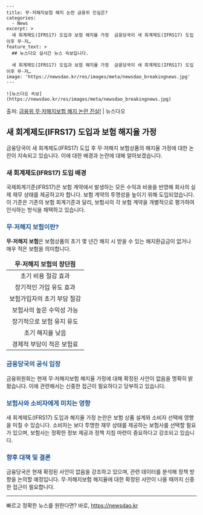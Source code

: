     ---
    title: 무·저해지보험 해지 논란 금융위 진실은?
    categories:
      - News
    excerpt: >
      새 회계제도(IFRS17) 도입과 보험 해지율 가정  금융당국이 새 회계제도(IFRS17) 도입 이후 무·저…
    feature_text: >
      ## 뉴스다오 실시간 뉴스 속보입니다.
    
      새 회계제도(IFRS17) 도입과 보험 해지율 가정  금융당국이 새 회계제도(IFRS17) 도입 이후 무·저…
    image: 'https://newsdao.kr/res/images/meta/newsdao_breakingnews.jpg'
    ---
    
    ![뉴스다오 속보](https://newsdao.kr/res/images/meta/newsdao_breakingnews.jpg)

<p>출처: <a href="https://newsdao.kr/4628" rel="dofollow">금융위 무·저해지보험 해지 논란 진실!</a> | 뉴스다오</p>

<h2 data-ke-size="size26">새 회계제도(IFRS17) 도입과 보험 해지율 가정</h2>
<p data-ke-size="size16">금융당국이 새 회계제도(IFRS17) 도입 후 무·저해지 보험상품의 해지율 가정에 대한 논란이 지속되고 있습니다. 이에 대한 배경과 논란에 대해 알아보겠습니다.</p>

<h3>새 회계제도(IFRS17) 도입 배경</h3>
<p data-ke-size="size16">국제회계기준(IFRS17)은 보험 계약에서 발생하는 모든 수익과 비용을 반영해 회사의 실제 재무 상태를 제공하고자 합니다. 보험 계약의 투명성을 높이기 위해 도입되었습니다. 이 기준은 기존의 보험 회계기준과 달리, 보험사의 각 보험 계약을 개별적으로 평가하여 인식하는 방식을 채택하고 있습니다.</p>

<h3><b><span style="color: #1a5490;">무·저해지 보험이란?</span></b></h3>
<p data-ke-size="size16"><b>무·저해지 보험</b>은 보험상품의 초기 몇 년간 해지 시 받을 수 있는 해지환급금이 없거나 매우 적은 보험을 의미합니다.</p>

<table>
<thead>
<tr>
<td style="text-align: center; height: 17px;"><b>무·저해지 보험의 장단점</b></td>
</tr>
</thead>
<tbody>
<tr>
<td style="text-align: center; height: 17px;">초기 비용 절감 효과</td>
</tr>
<tr>
<td style="text-align: center; height: 17px;">장기적인 가입 유도 효과</td>
</tr>
<tr>
<td style="text-align: center; height: 17px;">보험가입자의 초기 부담 절감</td>
</tr>
<tr>
<td style="text-align: center; height: 17px;">보험사의 높은 수익성 가능</td>
</tr>
<tr>
<td style="text-align: center; height: 17px;">장기적으로 보험 유지 유도</td>
</tr>
<tr>
<td style="text-align: center; height: 17px;">초기 해지율 낮음</td>
</tr>
<tr>
<td style="text-align: center; height: 17px;">경제적 부담이 적은 보험료</td>
</tr>
</tbody>
</table>

<h3><b><span style="color: #1a5490;">금융당국의 공식 입장</span></b></h3>
<p data-ke-size="size16">금융위원회는 현재 무·저해지보험 해지율 가정에 대해 확정된 사안이 없음을 명확히 밝혔습니다. 이에 관련해서는 신중한 접근이 필요하다고 당부하고 있습니다.</p>

<h3><b><span style="color: #1a5490;">보험사와 소비자에게 미치는 영향</span></b></h3>
<p data-ke-size="size16">새 회계제도(IFRS17) 도입과 해지율 가정 논란은 보험 상품 설계와 소비자 선택에 영향을 미칠 수 있습니다. 소비자는 보다 투명한 재무 상태를 제공하는 보험사를 선택할 필요가 있으며, 보험사는 정확한 정보 제공과 정책 지침 마련이 중요하다고 강조되고 있습니다.</p>

<h3><b><span style="color: #1a5490;">향후 대책 및 결론</span></b></h3>
<p data-ke-size="size16">금융당국은 현재 확정된 사안이 없음을 강조하고 있으며, 관련 데이터를 분석해 정책 방향을 논의할 예정입니다. 무·저해지보험 해지율에 대한 확정된 사안이 나올 때까지 신중한 접근이 필요합니다.</p>
<hr>
<p data-ke-size="size16"></p> 

빠르고 정확한 뉴스를 원한다면? 바로, <a href="https://newsdao.kr" rel="dofollow">https://newsdao.kr</a>


    
